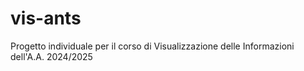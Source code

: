 # vis-ants
Progetto individuale per il corso di Visualizzazione delle Informazioni dell'A.A. 2024/2025
